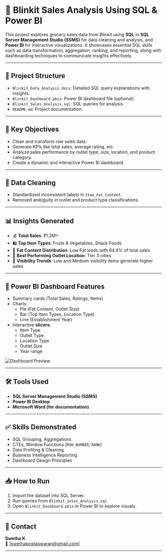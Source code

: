 # 🛒 Blinkit Sales Analysis Using SQL & Power BI

This project explores grocery sales data from Blinkit using **SQL** in **SQL Server Management Studio (SSMS)** for data cleaning and analysis, and **Power BI** for interactive visualizations. 
It showcases essential SQL skills such as data transformation, aggregation, ranking, and reporting, along with dashboarding techniques to communicate insights effectively.

---

## 📁 Project Structure

- `Blinkit_Data_Analysis.docx`: Detailed SQL query explanations with insights.
- `Blinkit_Dashboard.pbix`: Power BI dashboard file (optional).
- `Blinkit_Sales_Analysis.sql`: SQL queries for analysis.
- `README.md`: Project documentation.

---

## 🧠 Key Objectives

- Clean and transform raw sales data.
- Generate KPIs like total sales, average rating, etc.
- Analyze sales performance by outlet type, size, location, and product category.
- Create a dynamic and interactive Power BI dashboard.

---

## 🧹 Data Cleaning

- Standardized inconsistent labels in `Item_Fat_Content`.
- Removed ambiguity in outlet and product type classifications.

---

## 📊 Insights Generated

- 💰 **Total Sales**: ₹1.2M+
- 🛍 **Top Item Types**: Fruits & Vegetables, Snack Foods
- 🧈 **Fat Content Distribution**: Low Fat leads with 64.6% of total sales
- 🏬 **Best Performing Outlet Location**: Tier 3 cities
- 🎯 **Visibility Trends**: Low and Medium visibility items generate higher sales

---

## 📌 Power BI Dashboard Features

- Summary cards (Total Sales, Ratings, Items)
- Charts:
  - Pie (Fat Content, Outlet Size)
  - Bar (Top Item Types, Location Type)
  - Line (Establishment Year)
- Interactive **slicers**:
  - Item Type
  - Outlet Type
  - Location Type
  - Outlet Size
  - Year range

![Dashboard Preview](dashboard-preview.png)

---

## 🛠 Tools Used

- **SQL Server Management Studio (SSMS)**
- **Power BI Desktop**
- **Microsoft Word (for documentation)**

---

## ✅ Skills Demonstrated

- SQL Grouping, Aggregations
- CTEs, Window Functions (`ROW_NUMBER`, `RANK`)
- Data Profiling & Cleaning
- Business Intelligence Reporting
- Dashboard Design Principles

---

## 📥 How to Run

1. Import the dataset into SQL Server.
2. Run queries from `Blinkit_Sales_Analysis.sql`.
3. Open `Blinkit_Dashboard.pbix` in Power BI to explore visuals.

---

## 📩 Contact

**Swetha K**  
📧 [swethakogilaswaran@gmail.com]  

---

